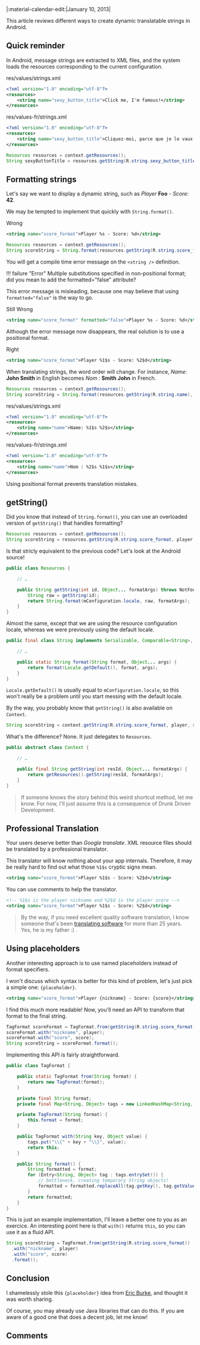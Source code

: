 |:material-calendar-edit:|January 10, 2013|

This article reviews different ways to create dynamic translatable strings in Android.

## Quick reminder

In Android, message strings are extracted to XML files, and the system loads the resources corresponding to the current configuration.

<span class="label label-info">res/values/strings.xml</span>
```xml
<?xml version="1.0" encoding="utf-8"?>
<resources>
    <string name="sexy_button_title">Click me, I'm famous!</string>
</resources>
```

<span class="label label-info">res/values-fr/strings.xml</span>
```xml
<?xml version="1.0" encoding="utf-8"?>
<resources>
    <string name="sexy_button_title">Cliquez-moi, parce que je le vaux bien !</string>
</resources>
```

```java
Resources resources = context.getResources();
String sexyButtonTitle = resources.getString(R.string.sexy_button_title);
```

## Formatting strings

Let's say we want to display a dynamic string, such as *Player* **Foo** *- Score:* **42**.

We may be tempted to implement that quickly with `String.format()`.

<span class="label label-important">Wrong</span>
```xml
<string name="score_format">Player %s - Score: %d</string>
```

```java
Resources resources = context.getResources();
String scoreString = String.format(resources.getString(R.string.score_format), player, score);
```

You will get a compile time error message on the `<string />` definition.

!!! failure "Error"
    Multiple substitutions specified in non-positional format; did you mean to add the formatted="false" attribute?

This error message is misleading, because one may believe that using `formatted="false"` is the way to go.

<span class="label label-important">Still Wrong</span>
```xml
<string name="score_format" formatted="false">Player %s - Score: %d</string>
```

Although the error message now disappears, the real solution is to use a positional format.

<span class="label label-success">Right</span>
```xml
<string name="score_format">Player %1$s - Score: %2$d</string>
```

When translating strings, the word order will change.
For instance, *Name:* **John Smith** in English becomes *Nom :* **Smith John** in French.

```java
Resources resources = context.getResources();
String scoreString = String.format(resources.getString(R.string.name), firstname, lastname);
```

<span class="label label-info">res/values/strings.xml</span>
```xml
<?xml version="1.0" encoding="utf-8"?>
<resources>
    <string name="name">Name: %1$s %2$s</string>
</resources>
```

<span class="label label-info">res/values-fr/strings.xml</span>
```xml
<?xml version="1.0" encoding="utf-8"?>
<resources>
    <string name="name">Nom : %2$s %1$s</string>
</resources>
```

Using positional format prevents translation mistakes.

## getString()

Did you know that instead of `String.format()`, you can use an overloaded version of `getString()` that handles formatting?

```java
Resources resources = context.getResources();
String scoreString = resources.getString(R.string.score_format, player, score);
```

Is that stricly equivalent to the previous code? Let's look at the Android source!

```java
public class Resources {

    // …

    public String getString(int id, Object... formatArgs) throws NotFoundException {
        String raw = getString(id);
        return String.format(mConfiguration.locale, raw, formatArgs);
    }
}
```

Almost the same, except that we are using the resource configuration locale, whereas we were previously using the default locale.

```java
public final class String implements Serializable, Comparable<String>, CharSequence {

    // …

    public static String format(String format, Object... args) {
        return format(Locale.getDefault(), format, args);
    }
}
```

`Locale.getDefault()` is usually equal to `mConfiguration.locale`, so this won't really be a problem until you start messing with the default locale.

By the way, you probably know that `getString()` is also available on `Context`.

```java
String scoreString = context.getString(R.string.score_format, player, score);
```

What's the difference? None. It just delegates to `Resources`.

```java
public abstract class Context {

    // …

    public final String getString(int resId, Object... formatArgs) {
        return getResources().getString(resId, formatArgs);
    }
}
```

> If someone knows the story behind this weird shortcut method, let me know. For now, I'll just assume this is a consequence of Drunk Driven Development.

## Professional Translation

Your users deserve better than *Google translate*. XML resource files should be translated by a professional translator.

This translator will know nothing about your app internals. Therefore, it may be really hard to find out what those `%1$s` cryptic signs mean.

```xml
<string name="score_format">Player %1$s - Score: %2$d</string>
```

You can use comments to help the translator.

```xml
<!-- %1$s is the player nickname and %2$d is the player score -->
<string name="score_format">Player %1$s - Score: %2$d</string>
```

> By the way, if you need excellent quality software translation, I know someone that's been [translating software](http://rtsi.fr/) for more than 25 years. Yes, he is my father :) .

## Using placeholders

Another interesting approach is to use named placeholders instead of format specifiers.

I won't discuss which syntax is better for this kind of problem, let's just pick a simple one: `{placeholder}`.

```xml
<string name="score_format">Player {nickname} - Score: {score}</string>
```

I find this much more readable! Now, you'll need an API to transform that format to the final string. 

```java
TagFormat scoreFormat = TagFormat.from(getString(R.string.score_format));
scoreFormat.with("nickname", player);
scoreFormat.with("score", score);
String scoreString = scoreFormat.format();
```

Implementing this API is fairly straightforward.

```java
public class TagFormat {

	public static TagFormat from(String format) {
		return new TagFormat(format);
	}

	private final String format;
	private final Map<String, Object> tags = new LinkedHashMap<String, Object>();

	private TagFormat(String format) {
		this.format = format;
	}

	public TagFormat with(String key, Object value) {
		tags.put("\\{" + key + "\\}", value);
		return this;
	}

	public String format() {
		String formatted = format;
		for (Entry<String, Object> tag : tags.entrySet()) {
			// bottleneck, creating temporary String objects!
			formatted = formatted.replaceAll(tag.getKey(), tag.getValue().toString());
		}
		return formatted;
	}
}
```

This is just an example implementation, I'll leave a better one to you as an exercice. An interesting point here is that `with()` returns `this`, so you can use it as a fluid API.

```java
String scoreString = TagFormat.from(getString(R.string.score_format))
  .with("nickname", player)
  .with("score", score)
  .format();
```

## Conclusion

I shamelessly stole this `{placeholder}` idea from [Eric Burke](https://twitter.com/burke_eric), and thought it was worth sharing. 

Of course, you may already use Java libraries that can do this. If you are aware of a good one that does a decent job, let me know!

## Comments


